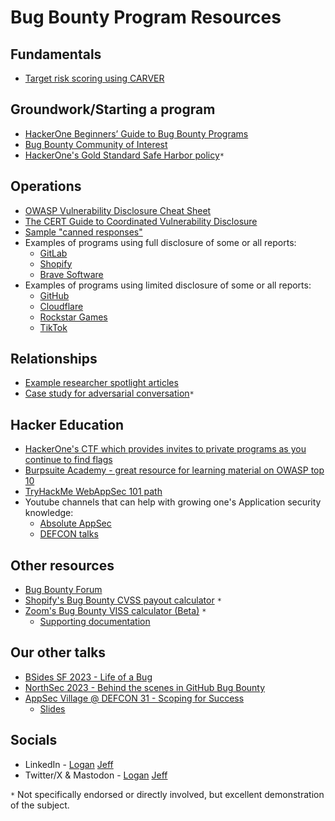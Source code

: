 # Bug Bounty Program Resources

## Fundamentals
- [Target risk scoring using CARVER](https://en.wikipedia.org/wiki/CARVER_matrix)

## Groundwork/Starting a program
- [HackerOne Beginners’ Guide to Bug Bounty Programs](https://www.hackerone.com/resources/e-book/the-beginners-guide-to-bug-bounty-programs-1)
- [Bug Bounty Community of Interest](https://bugbountycoi.org/)
- [HackerOne's Gold Standard Safe Harbor policy](https://hackerone.com/security/safe_harbor)`*`

## Operations
- [OWASP Vulnerability Disclosure Cheat Sheet](https://cheatsheetseries.owasp.org/cheatsheets/Vulnerability_Disclosure_Cheat_Sheet.html)
- [The CERT Guide to Coordinated Vulnerability Disclosure](https://vuls.cert.org/confluence/display/CVD/The+CERT+Guide+to+Coordinated+Vulnerability+Disclosure)
- [Sample "canned responses"](canned_replies.md)
- Examples of programs using full disclosure of some or all reports:
    - [GitLab](https://hackerone.com/gitlab/hacktivity)
    - [Shopify](https://hackerone.com/shopify/hacktivity)
    - [Brave Software](https://hackerone.com/brave/hacktivity)
- Examples of programs using limited disclosure of some or all reports:
    - [GitHub](https://hackerone.com/github/hacktivity)
    - [Cloudflare](https://hackerone.com/cloudflare/hacktivity)
    - [Rockstar Games](https://hackerone.com/rockstargames/hacktivity)
    - [TikTok](https://hackerone.com/tiktok/hacktivity)

## Relationships
- [Example researcher spotlight articles](https://github.blog/?s=cybersecurity+spotlight)
- [Case study for adversarial conversation](https://bitbucket.org/snakeyaml/snakeyaml/issues/561/cve-2022-1471-vulnerability-in)`*`

## Hacker Education
- [HackerOne's CTF which provides invites to private programs as you continue to find flags](https://ctf.hacker101.com/)
- [Burpsuite Academy - great resource for learning material on OWASP top 10](https://portswigger.net/web-security)
- [TryHackMe WebAppSec 101 path](https://tryhackme.com/room/webappsec101)
- Youtube channels that can help with growing one's Application security knowledge:
  - [Absolute AppSec](https://www.youtube.com/c/AbsoluteAppSec)
  - [DEFCON talks](https://www.youtube.com/user/DEFCONConference/videos)

## Other resources
- [Bug Bounty Forum](https://bugbountyforum.com/)
- [Shopify's Bug Bounty CVSS payout calculator](https://shopify.github.io/appsec/cvss_calculator/) `*`
- [Zoom's Bug Bounty VISS calculator (Beta)](https://viss.zoom.com/calculator#VISS:0.1;T:10/I:10/D:10;PLI:NA/ICI:N/III:N/IAI:N/ITN:NA/STN:NA/DTN:NA/TIM:N/DCI:N/DII:N/DAI:N/DCL:N/UCI:NA) `*`
    - [Supporting documentation](https://viss.zoom.com/specifications)
    
## Our other talks
- [BSides SF 2023 - Life of a Bug](https://www.youtube.com/watch?v=C2EU_Gg7IHE)
- [NorthSec 2023 - Behind the scenes in GitHub Bug Bounty](https://www.youtube.com/watch?v=ge67z-YxjIA&t=27135s)
- [AppSec Village @ DEFCON 31 - Scoping for Success](https://www.youtube.com/watch?v=OCKVjwLh8Hk)
  - [Slides](slides/scoping_for_success_defcon31_appsec_village.pdf)

## Socials
- LinkedIn - [Logan](https://www.linkedin.com/in/loganmaclaren/) [Jeff](https://www.linkedin.com/in/jeffrey-guerra/)
- Twitter/X & Mastodon - [Logan](https://infosec.exchange/@gill3tt3) [Jeff](https://twitter.com/s2jeff_gh)

`*` Not specifically endorsed or directly involved, but excellent demonstration of the subject.
